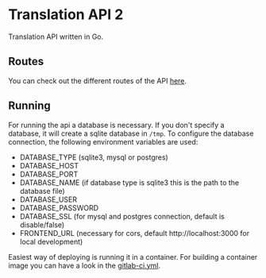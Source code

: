 # Translation API 2

Translation API written in Go.

## Routes

You can check out the different routes of the API [here](ROUTES.md).

## Running

For running the api a database is necessary. If you don't specify a database, it will create a sqlite database in `/tmp`.
To configure the database connection, the following environment variables are used:

* DATABASE_TYPE (sqlite3, mysql or postgres)
* DATABASE_HOST
* DATABASE_PORT
* DATABASE_NAME (if database type is sqlite3 this is the path to the database file)
* DATABASE_USER
* DATABASE_PASSWORD
* DATABASE_SSL (for mysql and postgres connection, default is disable/false)
* FRONTEND_URL (necessary for cors, default http://localhost:3000 for local development)

Easiest way of deploying is running it in a container. 
For building a container image you can have a look in the [gitlab-ci.yml](gitlab-ci.yml).